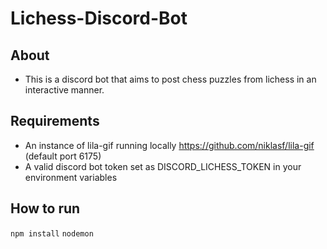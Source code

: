 # Lichess-Discord-Bot

## About

- This is a discord bot that aims to post chess puzzles from lichess in an interactive manner.

## Requirements

- An instance of lila-gif running locally https://github.com/niklasf/lila-gif (default port 6175)
- A valid discord bot token set as DISCORD_LICHESS_TOKEN in your environment variables

## How to run

`npm install`
`nodemon`
